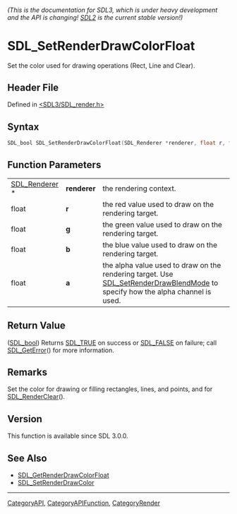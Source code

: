 ###### (This is the documentation for SDL3, which is under heavy development and the API is changing! [SDL2](https://wiki.libsdl.org/SDL2/) is the current stable version!)
# SDL_SetRenderDrawColorFloat

Set the color used for drawing operations (Rect, Line and Clear).

## Header File

Defined in [<SDL3/SDL_render.h>](https://github.com/libsdl-org/SDL/blob/main/include/SDL3/SDL_render.h)

## Syntax

```c
SDL_bool SDL_SetRenderDrawColorFloat(SDL_Renderer *renderer, float r, float g, float b, float a);
```

## Function Parameters

|                                |              |                                                                                                                                                              |
| ------------------------------ | ------------ | ------------------------------------------------------------------------------------------------------------------------------------------------------------ |
| [SDL_Renderer](SDL_Renderer) * | **renderer** | the rendering context.                                                                                                                                       |
| float                          | **r**        | the red value used to draw on the rendering target.                                                                                                          |
| float                          | **g**        | the green value used to draw on the rendering target.                                                                                                        |
| float                          | **b**        | the blue value used to draw on the rendering target.                                                                                                         |
| float                          | **a**        | the alpha value used to draw on the rendering target. Use [SDL_SetRenderDrawBlendMode](SDL_SetRenderDrawBlendMode) to specify how the alpha channel is used. |

## Return Value

([SDL_bool](SDL_bool)) Returns [SDL_TRUE](SDL_TRUE) on success or
[SDL_FALSE](SDL_FALSE) on failure; call [SDL_GetError](SDL_GetError)() for
more information.

## Remarks

Set the color for drawing or filling rectangles, lines, and points, and for
[SDL_RenderClear](SDL_RenderClear)().

## Version

This function is available since SDL 3.0.0.

## See Also

- [SDL_GetRenderDrawColorFloat](SDL_GetRenderDrawColorFloat)
- [SDL_SetRenderDrawColor](SDL_SetRenderDrawColor)

----
[CategoryAPI](CategoryAPI), [CategoryAPIFunction](CategoryAPIFunction), [CategoryRender](CategoryRender)

